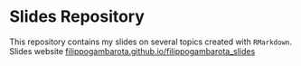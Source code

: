 # Slides Repository

This repository contains my slides on several topics created with `RMarkdown`. Slides website [filippogambarota.github.io/filippogambarota_slides](https://filippogambarota.github.io/filippogambarota_slides)
